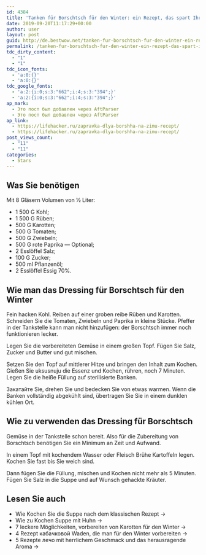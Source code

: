 ```yaml
---
id: 4384
title: 'Tanken für Borschtsch für den Winter: ein Rezept, das spart Ihre Zeit'
date: 2019-09-20T11:17:29+00:00
author: user
layout: post
guid: http://de.bestwow.net/tanken-fur-borschtsch-fur-den-winter-ein-rezept-das-spart-ihre-zeit/
permalink: /tanken-fur-borschtsch-fur-den-winter-ein-rezept-das-spart-ihre-zeit/
tdc_dirty_content:
  - "1"
  - "1"
tdc_icon_fonts:
  - 'a:0:{}'
  - 'a:0:{}'
tdc_google_fonts:
  - 'a:2:{i:0;s:3:"662";i:4;s:3:"394";}'
  - 'a:2:{i:0;s:3:"662";i:4;s:3:"394";}'
ap_mark:
  - Это пост был добавлен через AftParser
  - Это пост был добавлен через AftParser
ap_link:
  - https://lifehacker.ru/zapravka-dlya-borshha-na-zimu-recept/
  - https://lifehacker.ru/zapravka-dlya-borshha-na-zimu-recept/
post_views_count:
  - "11"
  - "11"
categories:
  - Stars
---
```

## Was Sie benötigen

Mit 8 Gläsern Volumen von ½ Liter:

  * 1 500 G Kohl;
  * 1 500 G Rüben;
  * 500 G Karotten;
  * 500 G Tomaten;
  * 500 G Zwiebeln;
  * 500 G rote Paprika — Optional;
  * 2 Esslöffel Salz;
  * 100 G Zucker;
  * 500 ml Pflanzenöl;
  * 2 Esslöffel Essig 70%.

## Wie man das Dressing für Borschtsch für den Winter

Fein hacken Kohl. Reiben auf einer groben reibe Rüben und Karotten. Schneiden Sie die Tomaten, Zwiebeln und Paprika in kleine Stücke. Pfeffer in der Tankstelle kann man nicht hinzufügen: der Borschtsch immer noch funktionieren lecker.

Legen Sie die vorbereiteten Gemüse in einem großen Topf. Fügen Sie Salz, Zucker und Butter und gut mischen.</p> 

Setzen Sie den Topf auf mittlerer Hitze und bringen den Inhalt zum Kochen. Gießen Sie uksusnuju die Essenz und Kochen, rühren, noch 7 Minuten. Legen Sie die heiße Füllung auf sterilisierte Banken.</p> 

Закатайте Sie, drehen Sie und bedecken Sie von etwas warmen. Wenn die Banken vollständig abgekühlt sind, übertragen Sie Sie in einem dunklen kühlen Ort.

## Wie zu verwenden das Dressing für Borschtsch

Gemüse in der Tankstelle schon bereit. Also für die Zubereitung von Borschtsch benötigen Sie ein Minimum an Zeit und Aufwand.

In einem Topf mit kochendem Wasser oder Fleisch Brühe Kartoffeln legen. Kochen Sie fast bis Sie weich sind.

Dann fügen Sie die Füllung, mischen und Kochen nicht mehr als 5 Minuten. Fügen Sie Salz in die Suppe und auf Wunsch gehackte Kräuter.</p> 

## Lesen Sie auch

  * Wie Kochen Sie die Suppe nach dem klassischen Rezept →
  * Wie zu Kochen Suppe mit Huhn →
  * 7 leckere Möglichkeiten, vorbereiten von Karotten für den Winter →
  * 4 Rezept кабачковой Waden, die man für den Winter vorbereiten →
  * 5 Rezepte лечо mit herrlichem Geschmack und das herausragende Aroma →